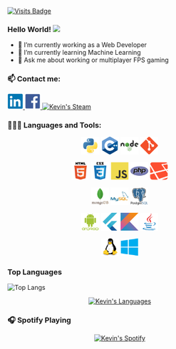 [![Visits Badge](https://badges.pufler.dev/visits/kevinmuz55/kevinmuz55)](https://badges.pufler.dev/visits/kevinmuz55/kevinmuz55)

### Hello World!  <img src="https://github.com/sciencepal/sciencepal/blob/master/assets/Hi.gif" width="29px">

  - 🔭 I’m currently working as a Web Developer
  - 🌱 I’m currently learning Machine Learning
  - 💬 Ask me about working or multiplayer FPS gaming
<!--  
  - 😄 Pronouns: He / Him
  - ⚡ Fun fact: My name is an anagram of "I Play Data"
-->
### 📫 Contact me:

<p align="left">
  <a href="https://www.linkedin.com/in/kevin-muñoz-rengifo-4178501b0"> <img alt="Kevin's LinkdeIN" width="35px" src="https://raw.githubusercontent.com/devicons/devicon/master/icons/linkedin/linkedin-original.svg" /> </a>
  <a href="https://www.facebook.com/Kevinmuz55"> <img alt="Kevin's Facebook" width="35px" src="https://raw.githubusercontent.com/devicons/devicon/master/icons/facebook/facebook-original.svg" /> </a>
  <a href="https://steamcommunity.com/profiles/76561198075714144/"> <img alt="Kevin's Steam" width="35px" src="https://upload.wikimedia.org/wikipedia/commons/8/83/Steam_icon_logo.svg" /> </a>
</p>

### 👨🏻‍💻 Languages and Tools:

<!-- PROGRAMING -->
<p align="center"> 
  <img src="https://raw.githubusercontent.com/devicons/devicon/master/icons/python/python-original.svg" alt="python" width="40" height="40"/>
  <img src="https://raw.githubusercontent.com/devicons/devicon/master/icons/cplusplus/cplusplus-original.svg" alt="cplusplus" width="40" height="40"/>
  <img src="https://raw.githubusercontent.com/devicons/devicon/master/icons/nodejs/nodejs-original-wordmark.svg" alt="nodejs" width="40" height="40"/>
  <img src="https://raw.githubusercontent.com/devicons/devicon/master/icons/git/git-original.svg" alt="git" width="40" height="40"/>
</p>
<!-- WEB -->
<p align="center"> 
  <img src="https://raw.githubusercontent.com/devicons/devicon/master/icons/html5/html5-original-wordmark.svg" alt="html5" width="40" height="40"/>
  <img src="https://raw.githubusercontent.com/devicons/devicon/master/icons/css3/css3-original-wordmark.svg" alt="css3" width="40" height="40"/>
  <img src="https://raw.githubusercontent.com/devicons/devicon/master/icons/javascript/javascript-original.svg" alt="javascript" width="40" height="40"/>
  <img src="https://raw.githubusercontent.com/devicons/devicon/master/icons/php/php-original.svg" alt="php" width="40" height="40"/>
  <img src="https://raw.githubusercontent.com/devicons/devicon/master/icons/laravel/laravel-plain.svg" alt="php" width="40" height="40"/>
</p>
<!-- DB -->
<p align="center"> 
  <img src="https://raw.githubusercontent.com/devicons/devicon/master/icons/mongodb/mongodb-original-wordmark.svg" alt="mongodb" width="40" height="40"/>
  <img src="https://raw.githubusercontent.com/devicons/devicon/master/icons/mysql/mysql-original-wordmark.svg" alt="mysql" width="40" height="40"/>
  <img src="https://raw.githubusercontent.com/devicons/devicon/master/icons/postgresql/postgresql-original-wordmark.svg" alt="postgresql" width="40" height="40"/>
</p>
<!-- MOBILE -->
<p align="center"> 
  <img src="https://raw.githubusercontent.com/devicons/devicon/master/icons/android/android-plain-wordmark.svg" alt="android" width="40" height="40"/>
  <img src="https://raw.githubusercontent.com/devicons/devicon/master/icons/flutter/flutter-original.svg" alt="flutter" width="40" height="40"/>
  <img src="https://raw.githubusercontent.com/devicons/devicon/master/icons/kotlin/kotlin-original.svg" alt="kotlin" width="40" height="40"/>
  <img src="https://raw.githubusercontent.com/devicons/devicon/master/icons/java/java-original.svg" alt="java" width="40" height="40"/>
</p>
<!-- OS -->
<p align="center">
  <img src="https://raw.githubusercontent.com/devicons/devicon/master/icons/linux/linux-original.svg" alt="linux" width="40" height="40"/>
  <img src="https://raw.githubusercontent.com/devicons/devicon/master/icons/windows8/windows8-original.svg" alt="windows" width="40" height="40"/>
</p>

### Top Languages
![Top Langs](https://github-readme-stats.vercel.app/api/top-langs/?username=kevinmuz55&layout=compact&theme=dark)
<p align="center">
  <a href="https://github.com/kevinmuz55">
    <img src="https://github-readme-stats.vercel.app/api/top-langs/?username=kevinmuz55&layout=compact&theme=dark" alt="Kevin's Languages" />
  </a>
</p>
  
### 🎧 Spotify Playing
<p align="center">
  <a href="https://open.spotify.com/user/kevinmuz55?si=2339bc52b23e4541">
    <img src="https://spotify-github-profile.vercel.app/api/view?uid=kevinmuz55&cover_image=true&theme=default" alt="Kevin's Spotify" />
  </a>
</p>
<!--
**kevinmuz55/kevinmuz55** is a ✨ _special_ ✨ repository because its `README.md` (this file) appears on your GitHub profile.

Here are some ideas to get you started:

- 🔭 I’m currently working on ...
- 🌱 I’m currently learning ...
- 👯 I’m looking to collaborate on ...
- 🤔 I’m looking for help with ...
- 💬 Ask me about ...
- 📫 How to reach me: ...
- 😄 Pronouns: ...
- ⚡ Fun fact: ...
-->
